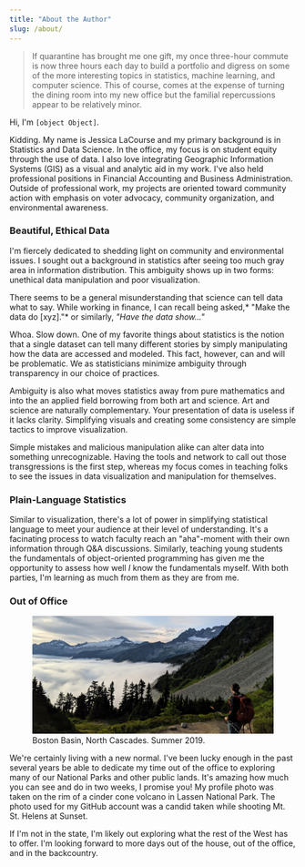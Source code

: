 ```yaml
---
title: "About the Author"
slug: /about/
---
```

>If quarantine has brought me one gift, my once three-hour commute is now three hours each day to build a portfolio and digress on some of the more interesting topics in statistics, machine learning, and computer science. This of course, comes at the expense of turning the dining room into my new office but the familial repercussions appear to be relatively minor. 

Hi, I'm `[object Object]`. 

Kidding. My name is Jessica LaCourse and my primary background is in Statistics and Data Science. In the office, my focus is on student equity through the use of data. I also love integrating Geographic Information Systems (GIS) as a visual and analytic aid in my work. I've also held professional positions in Financial Accounting and Business Administration. Outside of professional work, my projects are oriented toward community action with emphasis on voter advocacy, community organization, and environmental awareness.

### Beautiful, Ethical Data

I'm fiercely dedicated to shedding light on community and environmental issues. I sought out a background in statistics after seeing too much gray area in information distribution. This ambiguity shows up in two forms: unethical data manipulation and poor visualization. 

There seems to be a general misunderstanding that science can tell data what to say. While working in finance, I can recall being asked,* "Make the data do [xyz]."* or similarly, *"Have the data show..."* 

Whoa. Slow down. One of my favorite things about statistics is the notion that a single dataset can tell many different stories by simply manipulating how the data are accessed and modeled. This fact, however, can and will be problematic. We as statisticians minimize ambiguity through transparency in our choice of practices. 

Ambiguity is also what moves statistics away from pure mathematics and into the an applied field borrowing from both art and science. Art and science are naturally complementary. Your presentation of data is useless if it lacks clarity. Simplifying visuals and creating some consistency are simple tactics to improve visualization. 

Simple mistakes and malicious manipulation alike can alter data into something unrecognizable. Having the tools and network to call out those transgressions is the first step, whereas my focus comes in teaching folks to see the issues in data visualization and manipulation for themselves. 

###  Plain-Language Statistics

Similar to visualization, there's a lot of power in simplifying statistical language to meet your audience at their level of understanding. It's a facinating process to watch faculty reach an "aha"-moment with their own information through Q&A discussions. Similarly, teaching young students the fundamentals of object-oriented programming has given me the opportunity to assess how well *I* know the fundamentals myself. With both parties, I'm learning as much from them as they are from me. 

### Out of Office

<figure>
<a href="/images/about/ncnp.jpg"><img src="/images/about/ncnp.jpg"></a>
<figcaption>Boston Basin, North Cascades. Summer 2019. </figcaption>
</figure>


We're certainly living with a new normal. I've been lucky enough in the past several years be able to dedicate my time out of the office to exploring many of our National Parks and other public lands. It's amazing how much you can see and do in two weeks, I promise you! My profile photo was taken on the rim of a cinder cone volcano in Lassen National Park. The photo used for my GitHub account was a candid taken while shooting Mt. St. Helens at Sunset. 

If I'm not in the state, I'm likely out exploring what the rest of the West has to offer. I'm looking forward to more days out of the house, out of the office, and in the backcountry.
